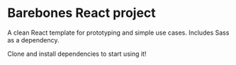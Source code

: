 # Barebones React project

A clean React template for prototyping and simple use cases. Includes Sass as a dependency.

Clone and install dependencies to start using it!